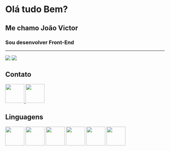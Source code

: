 # Olá tudo Bem?
## Me chamo João Victor
### Sou desenvolver Front-End
----

<img src="https://github-readme-stats.vercel.app/api?username=victorfs32&show_icons=true&theme=tokyonight">

<img src="https://github-readme-stats.vercel.app/api/top-langs/?username=victorfs32&hide_progress=true)](https://github.com/victorfs32/github-readme-stats">

## Contato
<a href="https://www.linkedin.com/in/jo%C3%A3o-victor-fernandes-8b2592249/">
    <img src="https://cdn.jsdelivr.net/gh/devicons/devicon/icons/linkedin/linkedin-original.svg" aligen="center" height="60" width="60">
    </a>
<a href="https://www.instagram.com/victorfs_32/">
    <img src="https://cdn.iconscout.com/icon/free/png-256/instagram-1868978-1583142.png" aligen="center" height="60" width="60">
    </a>

## Linguagens
<div>


<img src="https://cdn.jsdelivr.net/gh/devicons/devicon/icons/css3/css3-original-wordmark.svg" aligen="center" height="60" width="60"/>
<img src="https://cdn.jsdelivr.net/gh/devicons/devicon/icons/html5/html5-original-wordmark.svg" aligen="center" height="60" width="60"/>
<img src="https://cdn.jsdelivr.net/gh/devicons/devicon/icons/react/react-original-wordmark.svg" aligen="center" height="60" width="60"/>
<img src="https://cdn.jsdelivr.net/gh/devicons/devicon/icons/nodejs/nodejs-original.svg" aligen="center" height="60" width="60"/>
<img src="https://cdn.jsdelivr.net/gh/devicons/devicon/icons/javascript/javascript-original.svg" aligen="center" height="60" width="60"/>
<img src="https://cdn.jsdelivr.net/gh/devicons/devicon/icons/bootstrap/bootstrap-original.svg" aligen="center" height="60" width="60"/>     

</div>